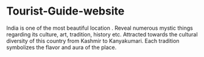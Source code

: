 # Tourist-Guide-website
India is one of the most beautiful location . Reveal numerous mystic things regarding its culture, art, tradition, history etc. Attracted towards the cultural diversity of this country from Kashmir to Kanyakumari. Each tradition symbolizes the flavor and aura of the place.
